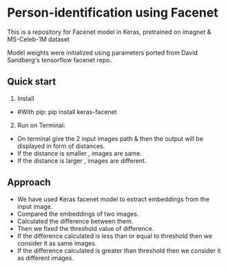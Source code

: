 # Person-identification using Facenet
This is a repository for Facenet model in Keras, pretrained on imagnet & MS-Celeb-1M dataset 

 Model weights were initialized using parameters ported from David Sandberg's tensorflow facenet repo.

## Quick start

1. Install
* #With pip:  pip install keras-facenet
 
2. Run on Terminal: 
* On terminal give the 2 input images path & then the output will be displayed in form of distances.
* If the distance is smaller , images are same.
* If the distance is larger , images are different.

## Approach 
* We have used Keras facenet model to extract embeddings from the input image.
* Compared the embeddings of two images.
* Calculated the difference between them.
* Then we fixed the threshold value of difference.
* If the difference calculated is less than or equal to threshold then we consider it as same images.
* If the difference calculated is greater than threshold then we consider it as different images.
